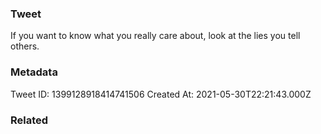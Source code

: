 ### Tweet
If you want to know what you really care about, look at the lies you tell others.

### Metadata
Tweet ID: 1399128918414741506
Created At: 2021-05-30T22:21:43.000Z

### Related

